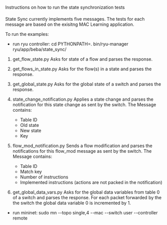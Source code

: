 Instructions on how to run the state synchronization tests
####

State Sync currently implements five messages. The tests for each message are based on the exisitng MAC Learning application.

To run the examples:
- run ryu controller:
  cd <ryu folder>
  PYTHONPATH=. bin/ryu-manager ryu/app/beba/state_sync/<example file>
  
1.  get_flow_state.py
    Asks for state of a flow and parses the response.

2.  get_flows_in_state.py
    Asks for the flow(s) in a state and parses the response.

3.  get_global_state.py
    Asks for the global state of a switch and parses the response.

4.  state_change_notification.py
    Applies a state change and parses the notification for this state change as sent by the switch.
    The Message contains:
    - Table ID
    - Old state
    - New state
    - Key

5.  flow_mod_notification.py
    Sends a flow modification and parses the notifications for this flow_mod message as sent by the switch.
    The Message contains:
    - Table ID
    - Match key
    - Number of instructions
    - Implemented instructions (actions are not packed in the notification)

6.  get_global_data_vars.py
    Asks for the global data variables from table 0 of a switch and parses the response.
    For each packet forwarded by the the switch the global data variable 0 is incremented by 1.

- run mininet:
  sudo mn --topo single,4 --mac --switch user --controller remote
